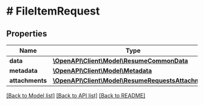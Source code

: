 # # FileItemRequest

## Properties

Name | Type | Description | Notes
------------ | ------------- | ------------- | -------------
**data** | [**\OpenAPI\Client\Model\ResumeCommonData**](ResumeCommonData.md) |  | [optional]
**metadata** | [**\OpenAPI\Client\Model\Metadata**](Metadata.md) |  | [optional]
**attachments** | [**\OpenAPI\Client\Model\ResumeRequestsAttachments**](ResumeRequestsAttachments.md) |  |

[[Back to Model list]](../../README.md#models) [[Back to API list]](../../README.md#endpoints) [[Back to README]](../../README.md)
